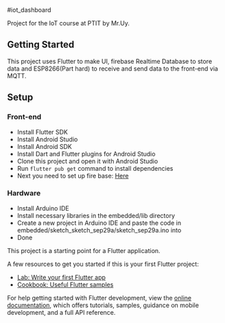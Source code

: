 #iot_dashboard

Project for the IoT course at PTIT by Mr.Uy.

## Getting Started

This project uses Flutter to make UI, firebase Realtime Database to store data and ESP8266(Part
hard)
to receive and send data to the front-end via MQTT.

## Setup

### Front-end

- Install Flutter SDK
- Install Android Studio
- Install Android SDK
- Install Dart and Flutter plugins for Android Studio
- Clone this project and open it with Android Studio
- Run `flutter pub get` command to install dependencies
- Next you need to set up fire base: [Here](https://firebase.google.com/docs/database/flutter/start)

### Hardware

- Install Arduino IDE
- Install necessary libraries in the embedded/lib directory
- Create a new project in Arduino IDE and paste the code in embedded/sketch_sketch_sep29a/sketch_sep29a.ino into
- Done

  




This project is a starting point for a Flutter application.

A few resources to get you started if this is your first Flutter project:

- [Lab: Write your first Flutter app](https://docs.flutter.dev/get-started/codelab)
- [Cookbook: Useful Flutter samples](https://docs.flutter.dev/cookbook)

For help getting started with Flutter development, view the
[online documentation](https://docs.flutter.dev/), which offers tutorials,
samples, guidance on mobile development, and a full API reference.

